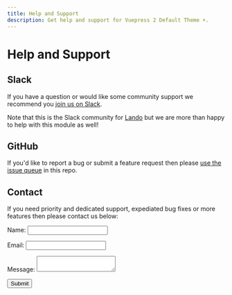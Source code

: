 ```yaml
---
title: Help and Support
description: Get help and support for Vuepress 2 Default Theme +.
---
```


# Help and Support

## Slack

If you have a question or would like some community support we recommend you [join us on Slack](https://launchpass.com/devwithlando).

Note that this is the Slack community for [Lando](https://lando.dev) but we are more than happy to help with this module as well!

## GitHub

If you'd like to report a bug or submit a feature request then please [use the issue queue](https://github.com/lando/vuepress-theme-default-plus.lando.dev/issues/new/choose) in this repo.

## Contact

If you need priority and dedicated support, expediated bug fixes or more features then please contact us below:

<form class="netlify" name="contact" method="POST" netflify data-netlify="true">
  <input type="hidden" name="form-name" value="contact" />
  <p>
    <label>Name: <input type="text" name="name" /></label>
  </p>
  <p>
    <label>Email: <input type="email" name="email" /></label>
  </p>
  <p>
    <label>Message: <textarea name="message"></textarea></label>
  </p>
  <p>
    <button type="submit">Submit</button>
  </p>
</form>
